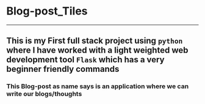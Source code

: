 # Blog-post_Tiles
----------------
## This is my First full stack project using `python` where I have worked with a light weighted web development tool `Flask` which has a very beginner friendly commands
### This Blog-post as name says is an application where we can write our blogs/thoughts 


